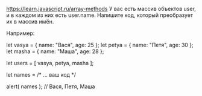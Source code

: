 https://learn.javascript.ru/array-methods
У вас есть массив объектов user, и в каждом из них есть user.name. Напишите код, который преобразует их в массив имён.

Например:

let vasya = { name: "Вася", age: 25 };
let petya = { name: "Петя", age: 30 };
let masha = { name: "Маша", age: 28 };

let users = [ vasya, petya, masha ];

let names = /* ... ваш код */

alert( names ); // Вася, Петя, Маша
